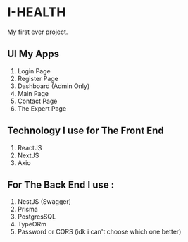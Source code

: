 # I-HEALTH

My first ever project.
## UI My Apps
1. Login Page
2. Register Page
3. Dashboard (Admin Only)
4. Main Page
5. Contact Page
6. The Expert Page

## Technology I use for The Front End
1. ReactJS
2. NextJS
3. Axio

## For The Back End I use :
1. NestJS (Swagger)
2. Prisma
3. PostgresSQL
4. TypeORm
5. Password or CORS (idk i can't choose which one better)
